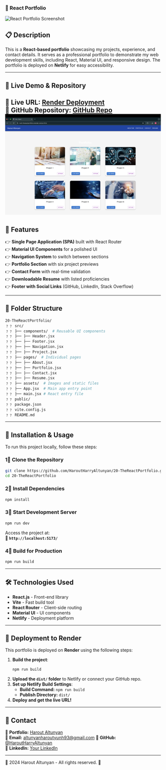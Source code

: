 ### **📌 React Portfolio**  

![React Portfolio Screenshot](./assets/portfolio-screenshot.png)  

## **📋 Description**  
This is a **React-based portfolio** showcasing my projects, experience, and contact details. It serves as a professional portfolio to demonstrate my web development skills, including React, Material UI, and responsive design. The portfolio is deployed on **Netlify** for easy accessibility.

---

## **🚀 Live Demo & Repository**  
🔗 **Live URL:** [Render Deployment](https://two0-thereactportfolio.onrender.com/)  
🔗 **GitHub Repository:** [GitHub Repo](https://github.com/HaroutHarryAltunyan/20-TheReactPortfolio)  
![Project Screenshot](./Assets/projectimage.png)
---

## **📀 Features**  
👉 **Single Page Application (SPA)** built with React Router  
👉 **Material UI Components** for a polished UI  
👉 **Navigation System** to switch between sections  
👉 **Portfolio Section** with six project previews  
👉 **Contact Form** with real-time validation  
👉 **Downloadable Resume** with listed proficiencies  
👉 **Footer with Social Links** (GitHub, LinkedIn, Stack Overflow)  

---

## **📂 Folder Structure**
```bash
20-TheReactPortfolio/
﹖﹖ src/
﹖﹖ ├── components/  # Reusable UI components
﹖﹖ ├── ├── Header.jsx
﹖﹖ ├── ├── Footer.jsx
﹖﹖ ├── ├── Navigation.jsx
﹖﹖ ├── ├── Project.jsx
﹖﹖ ├── pages/  # Individual pages
﹖﹖ ├── ├── About.jsx
﹖﹖ ├── ├── Portfolio.jsx
﹖﹖ ├── ├── Contact.jsx
﹖﹖ ├── ├── Resume.jsx
﹖﹖ ├── assets/  # Images and static files
﹖﹖ ├── App.jsx  # Main app entry point
﹖﹖ ├── main.jsx # React entry file
﹖﹖ public/
﹖﹖ package.json
﹖﹖ vite.config.js
﹖﹖ README.md
```

---

## **👅 Installation & Usage**  
To run this project locally, follow these steps:

### **1⃣ Clone the Repository**
```bash
git clone https://github.com/HaroutHarryAltunyan/20-TheReactPortfolio.git
cd 20-TheReactPortfolio
```

### **2⃣ Install Dependencies**
```bash
npm install
```

### **3⃣ Start Development Server**
```bash
npm run dev
```
Access the project at:  
**🔗 `http://localhost:5173/`**  

### **4⃣ Build for Production**
```bash
npm run build
```

---

## **🛠️ Technologies Used**
- **React.js** - Front-end library  
- **Vite** - Fast build tool  
- **React Router** - Client-side routing  
- **Material UI** - UI components  
- **Netlify** - Deployment platform  

---

## **🚀 Deployment to Render**
This portfolio is deployed on **Render** using the following steps:

1. **Build the project**:
   ```bash
   npm run build
   ```
2. **Upload the `dist/` folder** to Netlify or connect your GitHub repo.
3. **Set up Netlify Build Settings**:
   - **Build Command:** `npm run build`
   - **Publish Directory:** `dist/`
4. **Deploy and get the live URL!**

---

## **💎 Contact**
🌟 **Portfolio:** [Harout Altunyan](https://two0-thereactportfolio.onrender.com)  
📧 **Email:** altunyanharoutyunh93@gmail.com
🔗 **GitHub:** [@HaroutHarryAltunyan](https://github.com/HaroutHarryAltunyan)  
🔗 **LinkedIn:** [Your LinkedIn](https://linkedin.com)  

---

 2024 Harout Altunyan - All rights reserved. 🚀













